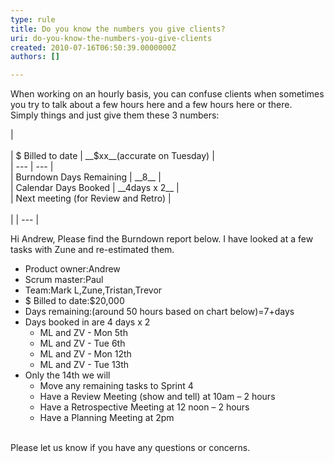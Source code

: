 ```yaml
---
type: rule
title: Do you know the numbers you give clients?
uri: do-you-know-the-numbers-you-give-clients
created: 2010-07-16T06:50:39.0000000Z
authors: []

---
```


When working on an hourly basis, you can confuse clients when sometimes you try to talk about a few hours here and a few hours here or there.<br> 
Simply things and just give them these 3 numbers:


| <br><br>| $ Billed to date | \_\_$xx\_\_(accurate on Tuesday) |<br>| --- | --- |<br>| Burndown Days Remaining | \_\_8\_\_ |<br>| Calendar Days Booked | \_\_4days x 2\_\_ |<br>| Next meeting (for Review and Retro) |<br><br> |
| --- |



Hi Andrew,
     Please find the Burndown report below. I have looked at a few tasks with Zune and re-estimated them.

- Product owner:Andrew
- Scrum master:Paul
- Team:Mark L,Zune,Tristan,Trevor
- $ Billed to date:$20,000
- Days remaining:(around 50 hours based on chart below)=7+days
- Days booked in are 4 days x 2
    - ML and ZV - Mon 5th
    - ML and ZV - Tue 6th
    - ML and ZV - Mon 12th
    - ML and ZV - Tue 13th
- Only the 14th we will
    - Move any remaining tasks to Sprint 4
    - Have a Review Meeting (show and tell) at 10am – 2 hours
    - Have a Retrospective Meeting at 12 noon – 2 hours
    - Have a Planning Meeting at 2pm

<br>        Please let us know if you have any questions or concerns.
